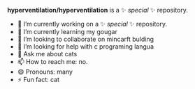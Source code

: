 **hyperventilation/hyperventilation** is a ✨ _special_ ✨ repository.

- 🔭 I’m currently working on a ✨ _special_ ✨ repository.
- 🌱 I’m currently learning my gougar
- 👯 I’m looking to collaborate on mincarft bulding
- 🤔 I’m looking for help with c programing langua
- 💬 Ask me about cats
- 📫 How to reach me: no.
- 😄 Pronouns: many
- ⚡ Fun fact: cat
